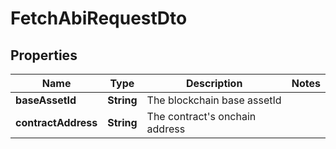 

# FetchAbiRequestDto


## Properties

| Name | Type | Description | Notes |
|------------ | ------------- | ------------- | -------------|
|**baseAssetId** | **String** | The blockchain base assetId |  |
|**contractAddress** | **String** | The contract&#39;s onchain address |  |



